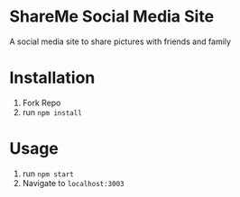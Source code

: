 # ShareMe Social Media Site
A social media site to share pictures with friends and family
# Installation
1. Fork Repo
2. run ```npm install```
# Usage
1. run ```npm start```
2. Navigate to ```localhost:3003```
